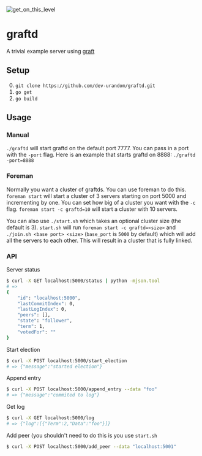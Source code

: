 ![get_on_this_level](https://i.minus.com/ibd7dgjN0UsxhZ.gif)
# graftd

A trivial example server using [graft](https://github.com/dev-urandom/graft)

## Setup

0. `git clone https://github.com/dev-urandom/graftd.git`
1. `go get`
2. `go build`

## Usage

### Manual

`./graftd` will start graftd on the default port 7777. You can pass in a port with the `-port` flag. Here is an example that starts graftd on 8888: `./graftd -port=8888`

### Foreman

Normally you want a cluster of graftds. You can use foreman to do this. `foreman start` will start a cluster of 3 servers starting on port 5000 and incrementing by one. You can set how big of a cluster you want with the `-c` flag. `foreman start -c graftd=10` will start a cluster with 10 servers.

You can also use `./start.sh` which takes an optional cluster size (the default is 3). `start.sh` will run `foreman start -c graftd=<size>` and `./join.sh <base port> <size>` (`base_port` is `5000` by default) which will add all the servers to each other. This will result in a cluster that is fully linked.

### API

Server status

```bash
$ curl -X GET localhost:5000/status | python -mjson.tool
# => 
{
    "id": "localhost:5000",
    "lastCommitIndex": 0,
    "lastLogIndex": 0,
    "peers": [],
    "state": "follower",
    "term": 1,
    "votedFor": ""
}
```

Start election

```bash
$ curl -X POST localhost:5000/start_election
# => {"message":"started election"}
```

Append entry

```bash
$ curl -X POST localhost:5000/append_entry --data "foo"
# => {"message":"commited to log"}
```

Get log

```bash
$ curl -X GET localhost:5000/log
# => {"log":[{"Term":2,"Data":"foo"}]}
```

Add peer (you shouldn't need to do this is you use `start.sh`

```bash
$ curl -X POST localhost:5000/add_peer --data "localhost:5001"
```
